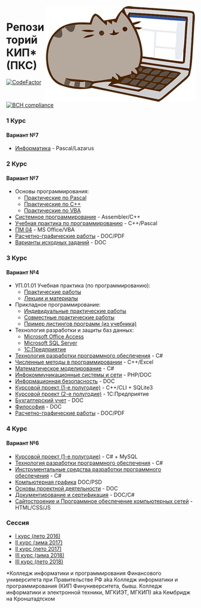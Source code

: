 <img src="cat.jpg" align="right" />

# Репозиторий КИП* (ПКС)
[![CodeFactor](https://www.codefactor.io/repository/github/georgiydemo/kip/badge)](https://www.codefactor.io/repository/github/georgiydemo/kip)
[![BCH compliance](https://bettercodehub.com/edge/badge/GeorgiyDemo/KIP?branch=master)](https://bettercodehub.com/)
### 1 Курс
#### Вариант №7

* [Информатика](https://github.com/GeorgiyDemo/KIP/tree/master/%D0%A1ourse%20I)  - Pascal/Lazarus

### 2 Курс
#### Вариант №7

* Основы программирования:
  * [Практические по Pascal](https://github.com/GeorgiyDemo/KIP/tree/master/Course%20II/%D0%9E%D0%9F/Pract%20Pascal)
  * [Практические по C++](https://github.com/GeorgiyDemo/KIP/tree/master/Course%20II/%D0%9E%D0%9F/Pract%20C%2B%2B)
  * [Практические по VBA](https://github.com/GeorgiyDemo/KIP/tree/master/Course%20II/%D0%9E%D0%9F/Pract%20VBA)
* [Системное программирование](https://github.com/GeorgiyDemo/KIP/tree/master/Course%20II/%D0%A1%D0%9F)  - Assembler/C++
* [Учебная практика по программированию](https://github.com/GeorgiyDemo/KIP/tree/master/Course%20II/%D0%A3%D0%9F) - С++/Pascal
* [ПМ 04](https://github.com/GeorgiyDemo/KIP/tree/master/Course%20II/%D0%9F%D0%9C.04)  - MS Office/VBA
* [Расчетно-графические работы](https://github.com/GeorgiyDemo/KIP/tree/master/Course%20II/%D0%A0%D0%B0%D1%81%D1%87%D0%B5%D1%82%D0%BD%D0%BE-%D0%B3%D1%80%D0%B0%D1%84%D0%B8%D1%87%D0%B5%D1%81%D0%BA%D0%B8%D0%B5) - DOC/PDF
* [Варианты исходных заданий](https://github.com/GeorgiyDemo/KIP/tree/master/Course%20II/tasks) - DOC

### 3 Курс
#### Вариант №4
* УП.01.01 Учебная практика (по программированию):
	* [Практические работы](https://github.com/GeorgiyDemo/KIP/tree/master/Course%20III/%D0%A3%D0%9F/%D0%9F%D1%80%D0%B0%D0%BA%D1%82%D0%B8%D0%BA%D0%B8)
	* [Лекции и материалы](https://github.com/GeorgiyDemo/KIP/tree/master/Course%20III/%D0%A3%D0%9F/%D0%9B%D0%B5%D0%BA%D1%86%D0%B8%D0%B8)
* Прикладное программирование:
	* [Индивидуальные практические работы](https://github.com/GeorgiyDemo/KIP/tree/master/Course%20III/%D0%9F%D0%9F/practs)
	* [Совместные практические работы](https://github.com/GeorgiyDemo/KIP/tree/master/Course%20III/%D0%9F%D0%9F/group%20tasks)
	* [Пример листингов программ (из учебника)](https://github.com/GeorgiyDemo/KIP/tree/master/Course%20III/%D0%9F%D0%9F/examples)
* Технология разработки и защиты баз данных:
	* [Microsoft Office Access](https://github.com/GeorgiyDemo/KIP/tree/master/Course%20III/%D0%91%D0%94/Access)
	* [Microsoft SQL Server](https://github.com/GeorgiyDemo/KIP/tree/master/Course%20III/%D0%91%D0%94/SQL)
	* [1С:Предприятие](https://github.com/GeorgiyDemo/KIP/tree/master/Course%20III/%D0%91%D0%94/1C)
* [Технология разработки программного обеспечения](https://github.com/GeorgiyDemo/KIP/tree/master/Course%20III/%D0%9F%D0%9E) - С#
* [Численные методы в программировании](https://github.com/GeorgiyDemo/KIP/tree/master/Course%20III/%D0%A7%D0%9C) - С++/Excel
* [Математическое моделирование](https://github.com/GeorgiyDemo/KIP/tree/master/Course%20III/%D0%9C%D0%9C) - С#
* [Инфокоммуникационные системы и сети](https://github.com/GeorgiyDemo/KIP/tree/master/Course%20III/%D0%98%D0%A1%D0%A1) - PHP/DOC
* [Информационная безопасность](https://github.com/GeorgiyDemo/KIP/tree/master/Course%20III/%D0%98%D0%91) - DOC
* [Курсовой проект (1-е полугодие)](https://github.com/GeorgiyDemo/Cursach_3) - C++/CLI + SQLite3
* [Курсовой проект (2-е полугодие)](https://github.com/GeorgiyDemo/KIP/tree/master/Course%20III/%D0%91%D0%94/1C/%D0%9A%D1%83%D1%80%D1%81%D0%BE%D0%B2%D0%BE%D0%B9) - 1С:Предприятие
* [Бухгалтерский учет](https://github.com/GeorgiyDemo/KIP/tree/master/Course%20III/%D0%91%D0%A3) - DOC
* [Философия](https://github.com/GeorgiyDemo/KIP/tree/master/Course%20III/%D0%A4%D0%B8%D0%BB%D0%BE%D1%81%D0%BE%D1%84%D0%B8%D1%8F) - DOC
* [Расчетно-графические работы](https://github.com/GeorgiyDemo/KIP/tree/master/Course%20III/%D0%A0%D0%B0%D1%81%D1%87%D0%B5%D1%82%D0%BD%D0%BE-%D0%B3%D1%80%D0%B0%D1%84%D0%B8%D1%87%D0%B5%D1%81%D0%BA%D0%B8%D0%B5) - DOC/PDF

### 4 Курс
#### Вариант №6
* [Курсовой проект (1-е полугодие)](https://github.com/GeorgiyDemo/SMSSender) - С# + MySQL
* [Технология разработки программного обеспечения](https://github.com/GeorgiyDemo/KIP/tree/master/Course%20IV/%D0%A2%D0%A0%D0%9F%D0%9E) - C#
* [Инструментальные средства разработки программного обеспечения](https://github.com/GeorgiyDemo/KIP/tree/master/Course%20IV/%D0%98%D0%A1%D0%A0%D0%9F%D0%9E) - C#
* [Компьютерная графика](https://github.com/GeorgiyDemo/KIP/tree/master/Course%20IV/%D0%9A%D0%93) DOC/PSD
* [Основы проектной деятельности](https://github.com/GeorgiyDemo/KIP/tree/master/Course%20IV/%D0%9E%D0%9F%D0%94) - DOC
* [Документирование и сертификация](https://github.com/GeorgiyDemo/KIP/tree/master/Course%20IV/%D0%94%D0%A1) - DOC/C#
* [Сайтостроение и Программное обеспечение компьютерных сетей](https://github.com/GeorgiyDemo/KIP/tree/master/Course%20IV/%D0%A1%D0%B0%D0%B9%D1%82%D0%BE%D1%81%D1%82%D1%80%D0%BE%D0%B5%D0%BD%D0%B8%D0%B5%20%D0%B8%20%D0%9F%D0%9E%D0%9A%D0%A1) - HTML/CSS/JS

### Сессия
* [I курс (лето 2016)](https://github.com/GeorgiyDemo/KIP/tree/master/session/%D0%A1%D0%B5%D1%81%D1%81%D0%B8%D1%8F%20I%20%D0%BA%D1%83%D1%80%D1%81%20%D0%BB%D0%B5%D1%82%D0%BE%202016)
* [II курс (зима 2017)](https://github.com/GeorgiyDemo/KIP/tree/master/session/%D0%A1%D0%B5%D1%81%D1%81%D0%B8%D1%8F%20II%20%D0%BA%D1%83%D1%80%D1%81%20%D0%B7%D0%B8%D0%BC%D0%B0%202017)
* [II курс (лето 2017)](https://github.com/GeorgiyDemo/KIP/tree/master/session/%D0%A1%D0%B5%D1%81%D1%81%D0%B8%D1%8F%20II%20%D0%BA%D1%83%D1%80%D1%81%20%D0%BB%D0%B5%D1%82%D0%BE%202017)
* [III курс (зима 2018)](https://github.com/GeorgiyDemo/KIP/tree/master/session/%D0%A1%D0%B5%D1%81%D1%81%D0%B8%D1%8F%20III%20%D0%BA%D1%83%D1%80%D1%81%20%D0%B7%D0%B8%D0%BC%D0%B0%202018)
* [III курс (лето 2018)](https://github.com/GeorgiyDemo/KIP/tree/master/session/%D0%A1%D0%B5%D1%81%D1%81%D0%B8%D1%8F%20III%20%D0%BA%D1%83%D1%80%D1%81%20%D0%BB%D0%B5%D1%82%D0%BE%202018)

*Колледж информатики и программирования Финансового университета при Правительстве РФ aka Колледж информатики и программирования (КИП Финуниверситета, бывш. Колледж информатики и электронной техники, МГКИЭТ, МГКИП) aka Кембридж на Кронштадтском
